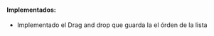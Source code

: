 <h4>Implementados:</h4>  
<ul>   
    <li>Implementado el Drag and drop que guarda la el órden de la lista</li>
</ul>